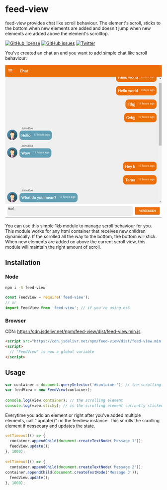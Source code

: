# feed-view

feed-view provides chat like scroll behaviour. The element's scroll, sticks to the bottom when new elements are added and doesn't jump when new elements are added above the element's scrolltop.

[![GitHub license](https://img.shields.io/github/license/LesterGallagher/feed-view.svg)](https://github.com/LesterGallagher/feed-view/blob/master/LICENSE)
[![GitHub issues](https://img.shields.io/github/issues/LesterGallagher/feed-view.svg)](https://github.com/LesterGallagher/feed-view/issues)
[![Twitter](https://img.shields.io/twitter/url/https/www.npmjs.com/package/feed-view.svg?style=social)](https://twitter.com/intent/tweet?text=Wow:&url=https%3A%2F%2Fwww.npmjs.com%2Fpackage%2Ffeed-view)

You've created an chat an and you want to add simple chat like scroll behaviour:

![Example chat view](./docs/chat.png)

You can use this simple 1kb module to manage scroll behaviour for you. This module works for any html container that receives new children dynamically. If the scrolled all the way to the bottom, the bottom will stick. When new elements are added on above the current scroll view, this module will maintain the right amount of scroll.

## Installation

### Node

```bash
npm i -S feed-view
```

```javascript
const FeedView = require('feed-view');
// or
import FeedView from 'feed-view'; // if you're using es6
```

### Browser

CDN: https://cdn.jsdelivr.net/npm/feed-view/dist/feed-view.min.js

```html
<script src="https://cdn.jsdelivr.net/npm/feed-view/dist/feed-view.min.js"></script>
<script>
  // "FeedView" is now a global variable
</script>
```

## Usage

```javascript
var container = document.querySelector('#container'); // the scrolling element
var feedView = new FeedView(container);

console.log(view.container); // the scrolling element
console.log(view.sticky); // is the scrolling element currently sticked to the bottom
```

Everytime you add an element or right after you've added multiple elements, 
call ".update()" on the feediew instance. This scrolls the scrolling element if nessecary
and updates the state.

```javascript
setTimeout(() => {
  container.appendChild(document.createTextNode('Message 1'));
  feedView.update();
}, 1000);

setTimeout(() => {
  container.appendChild(document.createTextNode('Message 2'));
container.appendChild(document.createTextNode('Message 3'));
  feedView.update();
}, 1000);
```
